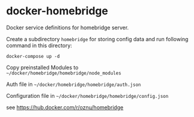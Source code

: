# docker-homebridge

Docker service definitions for homebridge server.

Create a subdirectory `homebridge` for storing config data and run following command in this directory: 

```
docker-compose up -d
```

Copy preinstalled Modules to `~/docker/homebridge/homebridge/node_modules`

Auth file in `~/docker/homebridge/homebridge/auth.json`

Configuration file in `~/docker/homebridge/homebridge/config.json`

see https://hub.docker.com/r/oznu/homebridge
